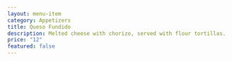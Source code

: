 ```yaml
---
layout: menu-item
category: Appetizers
title: Queso Fundido
description: Melted cheese with chorizo, served with flour tortillas.
price: "12"
featured: false
---
```

